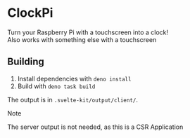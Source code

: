 # ClockPi

Turn your Raspberry Pi with a touchscreen into a clock!  
Also works with something else with a touchscreen

## Building

1. Install dependencies with `deno install`
2. Build with `deno task build`

The output is in `.svelte-kit/output/client/`.

> [!NOTE]
> The server output is not needed, as this is a CSR Application
